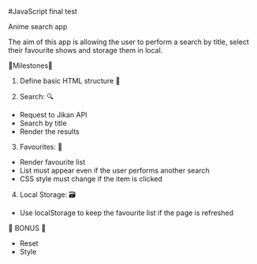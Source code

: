 #JavaScript final test

Anime search app

The aim of this app is allowing the user to perform a search by title, select
their favourite shows and storage them in local.

🏅Milestones🏅

1. Define basic HTML structure 📑

2. Search: 🔍
  - Request to Jikan API
  - Search by title
  - Render the results

3. Favourites: 💜
  - Render favourite list
  - List must appear even if the user performs another search
  - CSS style must change if the item is clicked
 
4. Local Storage: 🗃️
  - Use localStorage to keep the favourite list if the page is refreshed
  
 💯 BONUS 💯
  - Reset
  - Style
